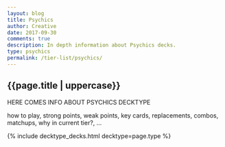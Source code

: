 ```yaml
---
layout: blog
title: Psychics
author: Creative
date: 2017-09-30
comments: true
description: In depth information about Psychics decks.
type: psychics
permalink: /tier-list/psychics/
---
```


<div class="section">
    <h2>{{page.title | uppercase}}</h2>
    <p>HERE COMES INFO ABOUT PSYCHICS DECKTYPE</p>
    <p>how to play, strong points, weak points, key cards, replacements, combos, matchups, why in current tier?, ...</p>
</div>

{% include decktype_decks.html decktype=page.type %}